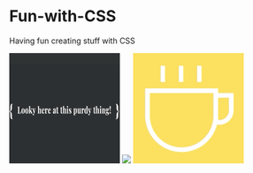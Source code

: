 # Fun-with-CSS
Having fun creating stuff with CSS

<img src="./shiny/shiny.gif" width="200" height="200">
<img src="./3d-spinner/spinner.gif" width="200" height="auto">
<img src="./scalable-art/scalable.gif" width="200" height="auto">
